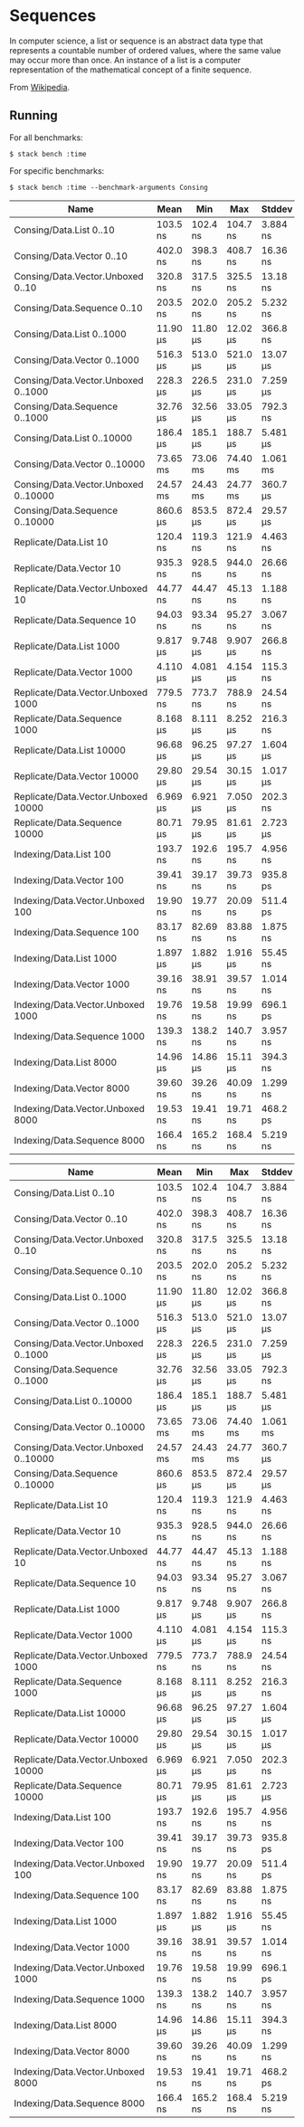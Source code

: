 # Sequences

In computer science, a list or sequence is an abstract data type
that represents a countable number of ordered values, where the same
value may occur more than once. An instance of a list is a computer
representation of the mathematical concept of a finite sequence.

From [Wikipedia](https://en.wikipedia.org/wiki/List_(abstract_data_type)).

## Running

For all benchmarks:

    $ stack bench :time

For specific benchmarks:

    $ stack bench :time --benchmark-arguments Consing

<!-- RESULTS -->
|Name|Mean|Min|Max|Stddev|
|---|---|---|---|---|
|Consing/Data.List 0..10 | 103.5 ns | 102.4 ns | 104.7 ns | 3.884 ns|
|Consing/Data.Vector 0..10 | 402.0 ns | 398.3 ns | 408.7 ns | 16.36 ns|
|Consing/Data.Vector.Unboxed 0..10 | 320.8 ns | 317.5 ns | 325.5 ns | 13.18 ns|
|Consing/Data.Sequence 0..10 | 203.5 ns | 202.0 ns | 205.2 ns | 5.232 ns|
|Consing/Data.List 0..1000 | 11.90 μs | 11.80 μs | 12.02 μs | 366.8 ns|
|Consing/Data.Vector 0..1000 | 516.3 μs | 513.0 μs | 521.0 μs | 13.07 μs|
|Consing/Data.Vector.Unboxed 0..1000 | 228.3 μs | 226.5 μs | 231.0 μs | 7.259 μs|
|Consing/Data.Sequence 0..1000 | 32.76 μs | 32.56 μs | 33.05 μs | 792.3 ns|
|Consing/Data.List 0..10000 | 186.4 μs | 185.1 μs | 188.7 μs | 5.481 μs|
|Consing/Data.Vector 0..10000 | 73.65 ms | 73.06 ms | 74.40 ms | 1.061 ms|
|Consing/Data.Vector.Unboxed 0..10000 | 24.57 ms | 24.43 ms | 24.77 ms | 360.7 μs|
|Consing/Data.Sequence 0..10000 | 860.6 μs | 853.5 μs | 872.4 μs | 29.57 μs|
|Replicate/Data.List 10 | 120.4 ns | 119.3 ns | 121.9 ns | 4.463 ns|
|Replicate/Data.Vector 10 | 935.3 ns | 928.5 ns | 944.0 ns | 26.66 ns|
|Replicate/Data.Vector.Unboxed 10 | 44.77 ns | 44.47 ns | 45.13 ns | 1.188 ns|
|Replicate/Data.Sequence 10 | 94.03 ns | 93.34 ns | 95.27 ns | 3.067 ns|
|Replicate/Data.List 1000 | 9.817 μs | 9.748 μs | 9.907 μs | 266.8 ns|
|Replicate/Data.Vector 1000 | 4.110 μs | 4.081 μs | 4.154 μs | 115.3 ns|
|Replicate/Data.Vector.Unboxed 1000 | 779.5 ns | 773.7 ns | 788.9 ns | 24.54 ns|
|Replicate/Data.Sequence 1000 | 8.168 μs | 8.111 μs | 8.252 μs | 216.3 ns|
|Replicate/Data.List 10000 | 96.68 μs | 96.25 μs | 97.27 μs | 1.604 μs|
|Replicate/Data.Vector 10000 | 29.80 μs | 29.54 μs | 30.15 μs | 1.017 μs|
|Replicate/Data.Vector.Unboxed 10000 | 6.969 μs | 6.921 μs | 7.050 μs | 202.3 ns|
|Replicate/Data.Sequence 10000 | 80.71 μs | 79.95 μs | 81.61 μs | 2.723 μs|
|Indexing/Data.List 100 | 193.7 ns | 192.6 ns | 195.7 ns | 4.956 ns|
|Indexing/Data.Vector 100 | 39.41 ns | 39.17 ns | 39.73 ns | 935.8 ps|
|Indexing/Data.Vector.Unboxed 100 | 19.90 ns | 19.77 ns | 20.09 ns | 511.4 ps|
|Indexing/Data.Sequence 100 | 83.17 ns | 82.69 ns | 83.88 ns | 1.875 ns|
|Indexing/Data.List 1000 | 1.897 μs | 1.882 μs | 1.916 μs | 55.45 ns|
|Indexing/Data.Vector 1000 | 39.16 ns | 38.91 ns | 39.57 ns | 1.014 ns|
|Indexing/Data.Vector.Unboxed 1000 | 19.76 ns | 19.58 ns | 19.99 ns | 696.1 ps|
|Indexing/Data.Sequence 1000 | 139.3 ns | 138.2 ns | 140.7 ns | 3.957 ns|
|Indexing/Data.List 8000 | 14.96 μs | 14.86 μs | 15.11 μs | 394.3 ns|
|Indexing/Data.Vector 8000 | 39.60 ns | 39.26 ns | 40.09 ns | 1.299 ns|
|Indexing/Data.Vector.Unboxed 8000 | 19.53 ns | 19.41 ns | 19.71 ns | 468.2 ps|
|Indexing/Data.Sequence 8000 | 166.4 ns | 165.2 ns | 168.4 ns | 5.219 ns|
<!-- RESULTS -->

|Name|Mean|Min|Max|Stddev|
|---|---|---|---|---|
|Consing/Data.List 0..10 | 103.5 ns | 102.4 ns | 104.7 ns | 3.884 ns|
|Consing/Data.Vector 0..10 | 402.0 ns | 398.3 ns | 408.7 ns | 16.36 ns|
|Consing/Data.Vector.Unboxed 0..10 | 320.8 ns | 317.5 ns | 325.5 ns | 13.18 ns|
|Consing/Data.Sequence 0..10 | 203.5 ns | 202.0 ns | 205.2 ns | 5.232 ns|
|Consing/Data.List 0..1000 | 11.90 μs | 11.80 μs | 12.02 μs | 366.8 ns|
|Consing/Data.Vector 0..1000 | 516.3 μs | 513.0 μs | 521.0 μs | 13.07 μs|
|Consing/Data.Vector.Unboxed 0..1000 | 228.3 μs | 226.5 μs | 231.0 μs | 7.259 μs|
|Consing/Data.Sequence 0..1000 | 32.76 μs | 32.56 μs | 33.05 μs | 792.3 ns|
|Consing/Data.List 0..10000 | 186.4 μs | 185.1 μs | 188.7 μs | 5.481 μs|
|Consing/Data.Vector 0..10000 | 73.65 ms | 73.06 ms | 74.40 ms | 1.061 ms|
|Consing/Data.Vector.Unboxed 0..10000 | 24.57 ms | 24.43 ms | 24.77 ms | 360.7 μs|
|Consing/Data.Sequence 0..10000 | 860.6 μs | 853.5 μs | 872.4 μs | 29.57 μs|
|Replicate/Data.List 10 | 120.4 ns | 119.3 ns | 121.9 ns | 4.463 ns|
|Replicate/Data.Vector 10 | 935.3 ns | 928.5 ns | 944.0 ns | 26.66 ns|
|Replicate/Data.Vector.Unboxed 10 | 44.77 ns | 44.47 ns | 45.13 ns | 1.188 ns|
|Replicate/Data.Sequence 10 | 94.03 ns | 93.34 ns | 95.27 ns | 3.067 ns|
|Replicate/Data.List 1000 | 9.817 μs | 9.748 μs | 9.907 μs | 266.8 ns|
|Replicate/Data.Vector 1000 | 4.110 μs | 4.081 μs | 4.154 μs | 115.3 ns|
|Replicate/Data.Vector.Unboxed 1000 | 779.5 ns | 773.7 ns | 788.9 ns | 24.54 ns|
|Replicate/Data.Sequence 1000 | 8.168 μs | 8.111 μs | 8.252 μs | 216.3 ns|
|Replicate/Data.List 10000 | 96.68 μs | 96.25 μs | 97.27 μs | 1.604 μs|
|Replicate/Data.Vector 10000 | 29.80 μs | 29.54 μs | 30.15 μs | 1.017 μs|
|Replicate/Data.Vector.Unboxed 10000 | 6.969 μs | 6.921 μs | 7.050 μs | 202.3 ns|
|Replicate/Data.Sequence 10000 | 80.71 μs | 79.95 μs | 81.61 μs | 2.723 μs|
|Indexing/Data.List 100 | 193.7 ns | 192.6 ns | 195.7 ns | 4.956 ns|
|Indexing/Data.Vector 100 | 39.41 ns | 39.17 ns | 39.73 ns | 935.8 ps|
|Indexing/Data.Vector.Unboxed 100 | 19.90 ns | 19.77 ns | 20.09 ns | 511.4 ps|
|Indexing/Data.Sequence 100 | 83.17 ns | 82.69 ns | 83.88 ns | 1.875 ns|
|Indexing/Data.List 1000 | 1.897 μs | 1.882 μs | 1.916 μs | 55.45 ns|
|Indexing/Data.Vector 1000 | 39.16 ns | 38.91 ns | 39.57 ns | 1.014 ns|
|Indexing/Data.Vector.Unboxed 1000 | 19.76 ns | 19.58 ns | 19.99 ns | 696.1 ps|
|Indexing/Data.Sequence 1000 | 139.3 ns | 138.2 ns | 140.7 ns | 3.957 ns|
|Indexing/Data.List 8000 | 14.96 μs | 14.86 μs | 15.11 μs | 394.3 ns|
|Indexing/Data.Vector 8000 | 39.60 ns | 39.26 ns | 40.09 ns | 1.299 ns|
|Indexing/Data.Vector.Unboxed 8000 | 19.53 ns | 19.41 ns | 19.71 ns | 468.2 ps|
|Indexing/Data.Sequence 8000 | 166.4 ns | 165.2 ns | 168.4 ns | 5.219 ns|
